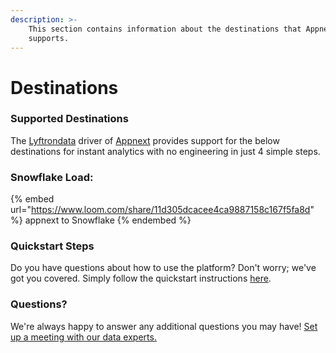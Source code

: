 ```yaml
---
description: >-
    This section contains information about the destinations that Appnext
    supports.
---
```


# Destinations

### Supported Destinations

The [Lyftrondata](https://www.lyftrondata.com/) driver of [Appnext](https://www.lyftrondata.com/integration/appnext/) provides support for the below destinations for instant analytics with no engineering in just 4 simple steps.

### Snowflake Load:

{% embed url="https://www.loom.com/share/11d305dcacee4ca9887158c167f5fa8d" %}
appnext to Snowflake
{% endembed %}

### Quickstart Steps

Do you have questions about how to use the platform? Don't worry; we've got you covered. Simply follow the quickstart instructions [here](../../../quickstart-steps.md).

### Questions? <a href="#questions" id="questions"></a>

We're always happy to answer any additional questions you may have! [Set up a meeting with our data experts.](https://www.lyftrondata.com/book-a-meeting/)
